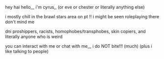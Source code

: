 hey hai hello,,, i'm cyrus,, (or eve or chester or literally anything else)

i mostly chill in the brawl stars area on pt !! i might be seen roleplaying there don't mind me

dni proshippers, racists, homophobes/transphobes, skin copiers, and literally anyone who is weird

you can interact with me or chat with me,,, i do NOT bite!!! (much) (plus i like talking to people)

